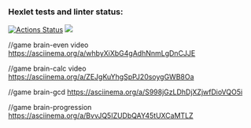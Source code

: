 ### Hexlet tests and linter status:
[![Actions Status](https://github.com/Scampik/frontend-project-44/workflows/hexlet-check/badge.svg)](https://github.com/Scampik/frontend-project-44/actions)
<a href="https://codeclimate.com/github/Scampik/frontend-project-44/maintainability"><img src="https://api.codeclimate.com/v1/badges/3b3753ccb4ea11b15e30/maintainability" /></a>

//game brain-even video
https://asciinema.org/a/whbyXiXbG4gAdhNnmLgDnCJJE

//game brain-calc video
https://asciinema.org/a/ZEJgKuYhgSpPJ20soygGWB8Oa

//game brain-gcd
https://asciinema.org/a/S998jGzLDhDjXZjwfDioVQO5i

//game brain-progression
https://asciinema.org/a/BvvJQ5IZUDbQAY45tUXCaMTLZ
